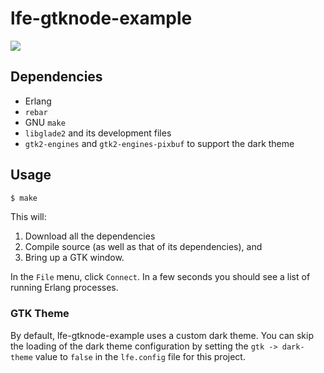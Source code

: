 # lfe-gtknode-example


[![][screenshot]][screenshot]

[screenshot]: resources/images/screenshot.png


## Dependencies

* Erlang
* ``rebar``
* GNU ``make``
* ``libglade2`` and its development files
* ``gtk2-engines`` and ``gtk2-engines-pixbuf`` to support the dark theme


## Usage

```bash
$ make
```

This will:

1. Download all the dependencies
1. Compile source (as well as that of its dependencies), and
1. Bring up a GTK window.

In the ``File`` menu, click ``Connect``. In a few seconds you should see a list of running Erlang processes.


### GTK Theme

By default, lfe-gtknode-example uses a custom dark theme. You can skip the loading of the dark theme configuration by setting the ``gtk -> dark-theme`` value to ``false`` in the ``lfe.config`` file for this project.
